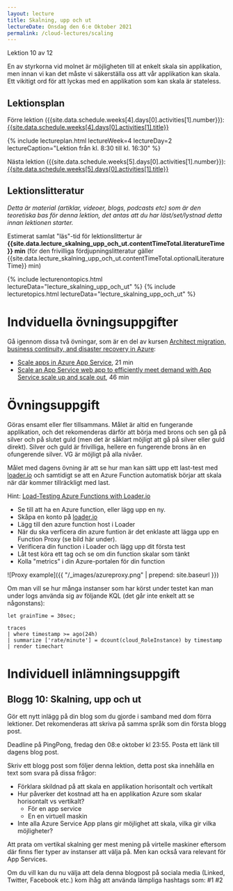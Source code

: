 ```yaml
---
layout: lecture
title: Skalning, upp och ut
lectureDate: Onsdag den 6:e Oktober 2021
permalink: /cloud-lectures/scaling
---
```


Lektion 10 av 12

En av styrkorna vid molnet är möjligheten till at enkelt skala sin applikation, men innan vi kan det måste vi säkerställa oss att vår applikation kan skala. Ett vikitigt ord för att lyckas med en applikation som kan skala är stateless.

## Lektionsplan

Förre lektion ({{site.data.schedule.weeks[4].days[0].activities[1].number}}): <a href="{{site.data.schedule.weeks[4].days[0].activities[1].slug | prepend: site.baseurl }}">{{site.data.schedule.weeks[4].days[0].activities[1].title}}</a>

{% include lectureplan.html lectureWeek=4 lectureDay=2 lectureCaption="Lektion från kl. 8:30 till kl. 16:30" %}

Nästa lektion ({{site.data.schedule.weeks[5].days[0].activities[1].number}}): <a href="{{site.data.schedule.weeks[5].days[0].activities[1].slug | prepend: site.baseurl }}">{{site.data.schedule.weeks[5].days[0].activities[1].title}}</a> 

## Lektionslitteratur
*Detta är material (artiklar, videoer, blogs, podcasts etc) som är den teoretiska bas för denna lektion, det antas att du har läst/set/lystnad detta innan lektionen starter.*


Estimerat samlat "läs"-tid för lektionslittertur är **{{site.data.lecture_skalning_upp_och_ut.contentTimeTotal.literatureTime}} min** (för den frivilliga fördjupningslitteratur gäller {{site.data.lecture_skalning_upp_och_ut.contentTimeTotal.optionalLiteratureTime}} min)

{% include lecturenontopics.html lectureData="lecture_skalning_upp_och_ut" %}
{% include lecturetopics.html lectureData="lecture_skalning_upp_och_ut" %}

# Indviduella övningsuppgifter

Gå igennom dissa två övningar, som är en del av kursen [Architect migration, business continuity, and disaster recovery in Azure](https://docs.microsoft.com/en-us/learn/paths/architect-migration-bcdr/):
* [Scale apps in Azure App Service](https://docs.microsoft.com/en-us/learn/modules/scale-apps-app-service/), 21 min
* [Scale an App Service web app to efficiently meet demand with App Service scale up and scale out](https://docs.microsoft.com/en-us/learn/modules/app-service-scale-up-scale-out/), 46 min


# Övningsuppgift

Göras ensamt eller fler tillsammans. Målet är altid en fungerande applikation, och det rekomenderas därför att börja med brons och sen gå på silver och på slutet guld (men det är såklart möjligt att gå på silver eller guld direkt). Silver och guld är frivilliga, hellere en fungerende brons än en ofungerende silver. VG är möjligt på alla nivåer.

Målet med dagens övning är att se hur man kan sätt upp ett last-test med [loader.io](https://loader.io) och samtidigt se att en Azure Function automatisk börjar att skala när där kommer tillräckligt med last.

Hint: [Load-Testing Azure Functions with Loader.io](https://mikhail.io/2019/07/load-testing-azure-functions-with-loaderio/)

* Se till att ha en Azure function, eller lägg upp en ny.
* Skåpa en konto på [loader.io](https://loader.io)
* Lägg till den azure function host i Loader
* När du ska verficera din azure funtion är det enklaste att lägga upp en Function Proxy (se bild här under).
* Verificera din function i Loader och lägg upp dit första test
* Låt test köra ett tag och se om din function skalar som tänkt
* Kolla "metrics" i din Azure-portalen för din function

![Proxy example]({{ "/_images/azureproxy.png" | prepend: site.baseurl }})

Om man vill se hur många instanser som har körst under testet kan man under logs använda sig av följande KQL (det går inte enkelt att se någonstans):
```
let grainTime = 30sec;

traces
| where timestamp >= ago(24h)
| summarize ['rate/minute'] = dcount(cloud_RoleInstance) by timestamp
| render timechart
```

# Individuell inlämningsuppgift
## Blogg 10: Skalning, upp och ut

Gör ett nytt inlägg på din blog som du gjorde i samband med dom förra lektioner. Det rekomenderas att skriva på samma språk som din första blogg post.

Deadline på PingPong, fredag den 08:e oktober kl 23:55. Posta ett länk till dagens blog post.

Skriv ett blogg post som följer denna lektion, detta post ska innehålla en text som svara på dissa frågor:
* Förklara skildnad på att skala en applikation horisontalt och vertikalt
* Hur påverker det kostnad att ha en applikation Azure som skalar horisontalt vs vertikalt?
    * För en app service
    * En en virtuell maskin
* Inte alla Azure Service App plans gir möjlighet att skala, vilka gir vilka möjligheter?

Att prata om vertikal skalning ger mest mening på virtelle maskiner eftersom där finns fler typer av instanser att välja på. Men kan också vara relevant för App Services.

Om du vill kan du nu välja att dela denna blogpost på sociala media (Linked, Twitter, Facebook etc.) kom ihåg att använda lämpliga hashtags som: #1 #2